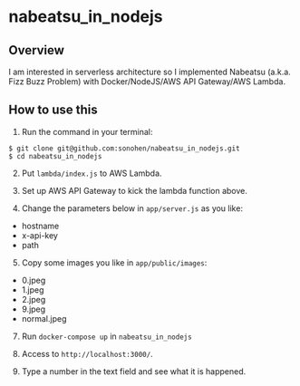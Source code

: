 # nabeatsu_in_nodejs

## Overview

I am interested in serverless architecture so I implemented Nabeatsu (a.k.a. Fizz Buzz Problem) with Docker/NodeJS/AWS API Gateway/AWS Lambda.

## How to use this

1. Run the command in your terminal:

```
$ git clone git@github.com:sonohen/nabeatsu_in_nodejs.git
$ cd nabeatsu_in_nodejs
```

2. Put `lambda/index.js` to AWS Lambda.

3. Set up AWS API Gateway to kick the lambda function above.

4. Change the parameters below in `app/server.js` as you like:
- hostname
- x-api-key
- path

5. Copy some images you like in `app/public/images`:
- 0.jpeg 
- 1.jpeg
- 2.jpeg
- 9.jpeg
- normal.jpeg

7. Run `docker-compose up` in `nabeatsu_in_nodejs`

6. Access to `http://localhost:3000/`.

7. Type a number in the text field and see what it is happened.

